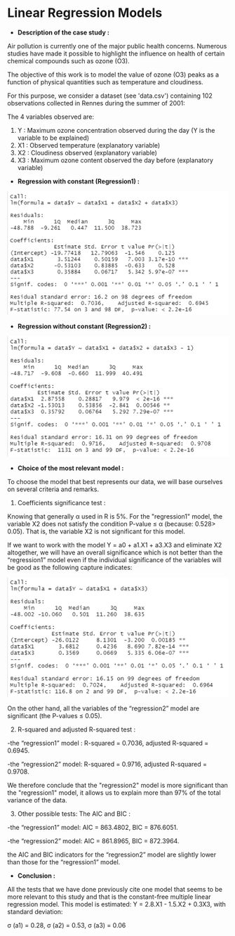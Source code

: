 # Linear Regression Models

- **Description of the case study :**

Air pollution is currently one of the major public health concerns. Numerous studies have made it possible to highlight the influence on health of certain chemical compounds such as ozone (O3). 

The objective of this work is to model the value of ozone (O3) peaks as a function of physical quantities such as temperature and cloudiness.

For this purpose, we consider a dataset (see 'data.csv') containing 102 observations collected in Rennes during the summer of 2001:

The 4 variables observed are:

1) Y :  Maximum ozone concentration observed during the day (Y is the variable to be explained)
2) X1 : Observed temperature (explanatory variable)
3) X2 : Cloudiness observed (explanatory variable)
4) X3 : Maximum ozone content observed the day before (explanatory variable)

- **Regression with constant (Regression1) :**

![Regr1](images/Regression1.png)

- **Regression without constant (Regression2) :**

![Regr2](images/Regression2.png)

- **Choice of the most relevant model :**

To choose the model that best represents our data, we will base ourselves on several criteria and remarks.

1) Coefficients significance test : 

Knowing that generally α used in R is 5%. For the "regression1" model, the variable X2 does not satisfy the condition P-value ≤ α (because: 0.528> 0.05). That is, the variable X2 is not significant for this model. 

If we want to work with the model Y = a0 + a1.X1 + a3.X3 and eliminate X2 altogether, we will have an overall significance which is not better than the “regression1” model even if the individual significance of the variables will be good as the following capture indicates:

![X2](images/OmitX2.png)

On the other hand, all the variables of the “regression2” model are significant (the P-values ≤ 0.05).

2) R-squared and adjusted R-squared test :

-the “regression1” model : R-squared = 0.7036, adjusted R-squared = 0.6945.

-the “regression2” model: R-squared = 0.9716, adjusted R-squared = 0.9708.

We therefore conclude that the "regression2" model is more significant than the "regression1" model, it allows us to explain more than 97% of the total variance of the data.

3) Other possible tests: The AIC and BIC :

-the “regression1” model: AIC = 863.4802, BIC = 876.6051.

-the “regression2” model: AIC = 861.8965, BIC = 872.3964.

the AIC and BIC indicators for the “regression2” model are slightly lower than those for the “regression1” model.

- **Conclusion :**

All the tests that we have done previously cite one model that seems to be more relevant to this study and that is the constant-free multiple linear regression model. This model is estimated: Y = 2.8.X1 - 1.5.X2 + 0.3X3, with standard deviation:

σ (a1) = 0.28, σ (a2) = 0.53, σ (a3) = 0.06